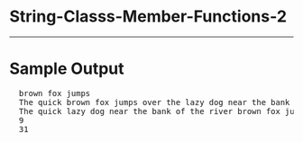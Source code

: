 # String-Classs-Member-Functions-2
---
# Sample Output
<pre>
  brown fox jumps
  The quick brown fox jumps over the lazy dog near the bank of the river
  The quick lazy dog near the bank of the river brown fox jumps over the
  9
  31
</pre>
